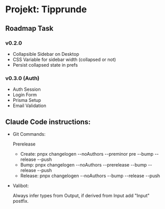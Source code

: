 # Projekt: Tipprunde

## Roadmap Task

### v0.2.0

- Collapsible Sidebar on Desktop
- CSS Variable for sidebar width (collapsed or not)
- Persist collapsed state in prefs

### v0.3.0 (Auth)

- Auth Session
- Login Form
- Prisma Setup
- Email Validation


## Claude Code instructions:

- Git Commands:

  Prerelease
    - Create: pnpx changelogen --noAuthors --preminor pre --bump --release --push
    - Bump: pnpx changelogen --noAuthors --prerelease --bump --release --push
    - Release: pnpx changelogen --noAuthors --bump --release --push

- Valibot:

  Always infer types from Output, if derived from Input add "Input" postfix.
